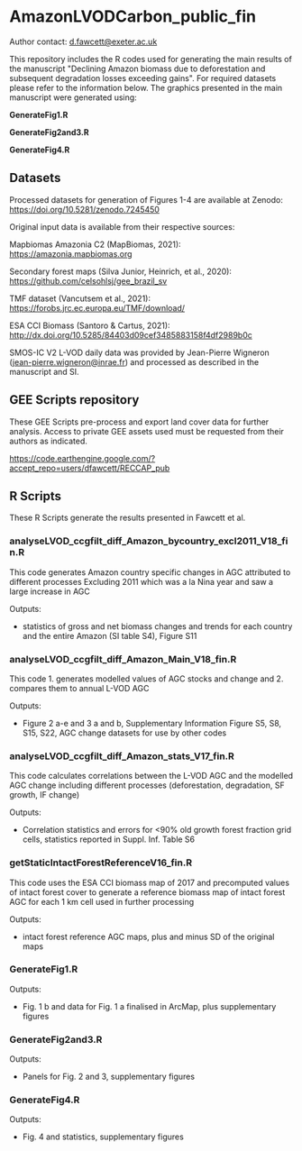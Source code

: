 # AmazonLVODCarbon_public_fin

Author contact: d.fawcett@exeter.ac.uk

This repository includes the R codes used for generating the main results of the manuscript "Declining Amazon biomass due to deforestation and subsequent degradation losses exceeding gains". For required datasets please refer to the information below.
The graphics presented in the main manuscript were generated using:

**GenerateFig1.R**

**GenerateFig2and3.R**

**GenerateFig4.R**

## Datasets

Processed datasets for generation of Figures 1-4 are available at Zenodo: https://doi.org/10.5281/zenodo.7245450

Original input data is available from their respective sources: 

Mapbiomas Amazonia C2 (MapBiomas, 2021): <https://amazonia.mapbiomas.org>

Secondary forest maps (Silva Junior, Heinrich, et al., 2020):
<https://github.com/celsohlsj/gee_brazil_sv>

TMF dataset (Vancutsem et al., 2021): <https://forobs.jrc.ec.europa.eu/TMF/download/>

ESA CCI Biomass (Santoro & Cartus, 2021): 
<http://dx.doi.org/10.5285/84403d09cef3485883158f4df2989b0c> 

SMOS-IC V2 L-VOD daily data was provided by Jean-Pierre Wigneron (jean-pierre.wigneron@inrae.fr) and processed as described in the manuscript and SI.

## GEE Scripts repository

These GEE Scripts pre-process and export land cover data for further analysis. Access to private GEE assets used must be requested from their authors as indicated.

<https://code.earthengine.google.com/?accept_repo=users/dfawcett/RECCAP_pub>

## R Scripts

These R Scripts generate the results presented in Fawcett et al. 

### analyseLVOD_ccgfilt_diff_Amazon_bycountry_excl2011_V18_fin.R
This code generates Amazon country specific changes in AGC attributed to different processes 
Excluding 2011 which was a la Nina year and saw a large increase in AGC

Outputs:

- statistics of gross and net biomass changes and trends for each country and the entire Amazon (SI table S4), Figure S11


### analyseLVOD_ccgfilt_diff_Amazon_Main_V18_fin.R
This code 1. generates modelled values of AGC stocks and change and 2. compares them to annual L-VOD AGC

Outputs:

- Figure 2 a-e and 3 a and b, Supplementary Information Figure S5, S8, S15, S22, AGC change datasets for use by other codes

### analyseLVOD_ccgfilt_diff_Amazon_stats_V17_fin.R
This code calculates correlations between the L-VOD AGC and the modelled AGC change including different processes (deforestation, degradation, SF growth, IF change)

Outputs:

- Correlation statistics and errors for <90% old growth forest fraction grid cells, statistics reported in Suppl. Inf. Table S6


### getStaticIntactForestReferenceV16_fin.R
This code uses the ESA CCI biomass map of 2017 and precomputed values of intact forest cover to generate a reference biomass map of intact forest AGC for each 1 km cell used in further processing

Outputs:

- intact forest reference AGC maps, plus and minus SD of the original maps

### GenerateFig1.R

Outputs:

- Fig. 1 b and data for Fig. 1 a finalised in ArcMap, plus supplementary figures

### GenerateFig2and3.R

Outputs:

- Panels for Fig. 2 and 3, supplementary figures

### GenerateFig4.R

Outputs:

- Fig. 4 and statistics, supplementary figures


